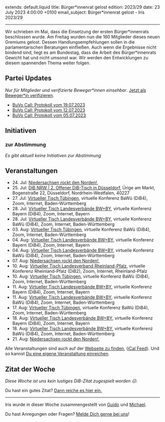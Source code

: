 
extends: default.liquid
title: Bürger\*innenrat gelost
edition: 2023/29
date: 23 July 2023 4:00:00 +0100
email_subject: Bürger\*innenrat gelost - Iris 2023/29

---
Wir schrieben im Mai, dass die Einsetzung der ersten Bürger\*innenrats beschlossen wurde. Am Freitag wurden nun die 160 Mitglieder dieses neuen Gremiums gelost. Dessen Handlungsempfehlungen sollen in die parlamentarischen Beratungen einfließen. Auch wenn die Ergebnisse nicht bindend sind, liegt es am Bundestag, dass die Arbeit des Bürger\*innenrats Gewicht hat und nicht umsonst war. Wir werden den Entwicklungen zu diesem spannenden Thema weiter folgen.


## Partei Updates

_Nur für Mitglieder und verifizierte Beweger\*innen einsehbar_. [Jetzt als Beweger\*in verifizieren](https://dib.de/bewegerin-werden/).

 - [BuVo Call: Protokoll vom 19.07.2023](https://marktplatz.dib.de/t/buvo-call-protokoll-vom-19-07-2023/40075)
 - [BuVo Call: Protokoll vom 12.07.2023](https://marktplatz.dib.de/t/buvo-call-protokoll-vom-12-07-2023/40074)
 - [BuVo Call: Protokoll vom 05.07.2023](https://marktplatz.dib.de/t/buvo-call-protokoll-vom-05-07-2023/40067)

## Initiativen

### zur Abstimmung
_Es gibt aktuell keine Initiativen zur Abstimmung_

## Veranstaltungen

 - 24.&nbsp;Jul: [Niedersachsen rockt den Norden!](https://dib.de/events/niedersachsen-call-2023-07-24/), 
 - 25.&nbsp;Jul: [DiB NRW | 2. Offener DiB-Tisch in Düsseldorf](https://dib.de/events/dib-nrw-2-offener-dib-tisch-in-duesseldorf/), Ürige am Markt, Bogenstraße 22, Düsseldorf, Nordrhein-Westfalen, 40227
 - 27.&nbsp;Jul: [Virtueller Tisch Tübingen](https://dib.de/events/virtueller-tisch-tuebingen-2023-07-27/), virtuelle Konferenz BaWü (DiB4), Zoom, Internet, Baden-Württemberg
 - 28.&nbsp;Jul: [Virtueller Tisch Landesverbände BW+BY](https://dib.de/events/virtueller-tisch-landesverbaende-bwby-2-2023-07-28/), virtuelle Konferenz Bayern (DiB4), Zoom, Internet, Bayern
 - 28.&nbsp;Jul: [Virtueller Tisch Landesverbände BW+BY](https://dib.de/events/virtueller-tisch-landesverbaende-bwby-3-2023-07-28/), virtuelle Konferenz BaWü (DiB4), Zoom, Internet, Baden-Württemberg
 - 03.&nbsp;Aug: [Virtueller Tisch Tübingen](https://dib.de/events/virtueller-tisch-tuebingen-2023-08-03/), virtuelle Konferenz BaWü (DiB4), Zoom, Internet, Baden-Württemberg
 - 04.&nbsp;Aug: [Virtueller Tisch Landesverbände BW+BY](https://dib.de/events/virtueller-tisch-landesverbaende-bwby-2-2023-08-04/), virtuelle Konferenz Bayern (DiB4), Zoom, Internet, Bayern
 - 04.&nbsp;Aug: [Virtueller Tisch Landesverbände BW+BY](https://dib.de/events/virtueller-tisch-landesverbaende-bwby-3-2023-08-04/), virtuelle Konferenz BaWü (DiB4), Zoom, Internet, Baden-Württemberg
 - 07.&nbsp;Aug: [Niedersachsen rockt den Norden!](https://dib.de/events/niedersachsen-call-2023-08-07/), 
 - 10.&nbsp;Aug: [Virtueller Tisch Landesverband Rheinland-Pfalz](https://dib.de/events/virtueller-tisch-landesverband-rheinland-pfalz-2023-08-10/), virtuelle Konferenz Rheinland-Pfalz (DiB2), Zoom, Internet, Rheinland-Pfalz
 - 10.&nbsp;Aug: [Virtueller Tisch Tübingen](https://dib.de/events/virtueller-tisch-tuebingen-2023-08-10/), virtuelle Konferenz BaWü (DiB4), Zoom, Internet, Baden-Württemberg
 - 11.&nbsp;Aug: [Virtueller Tisch Landesverbände BW+BY](https://dib.de/events/virtueller-tisch-landesverbaende-bwby-2-2023-08-11/), virtuelle Konferenz Bayern (DiB4), Zoom, Internet, Bayern
 - 11.&nbsp;Aug: [Virtueller Tisch Landesverbände BW+BY](https://dib.de/events/virtueller-tisch-landesverbaende-bwby-3-2023-08-11/), virtuelle Konferenz BaWü (DiB4), Zoom, Internet, Baden-Württemberg
 - 17.&nbsp;Aug: [Virtueller Tisch Tübingen](https://dib.de/events/virtueller-tisch-tuebingen-2023-08-17/), virtuelle Konferenz BaWü (DiB4), Zoom, Internet, Baden-Württemberg
 - 18.&nbsp;Aug: [Virtueller Tisch Landesverbände BW+BY](https://dib.de/events/virtueller-tisch-landesverbaende-bwby-2-2023-08-18/), virtuelle Konferenz Bayern (DiB4), Zoom, Internet, Bayern
 - 18.&nbsp;Aug: [Virtueller Tisch Landesverbände BW+BY](https://dib.de/events/virtueller-tisch-landesverbaende-bwby-3-2023-08-18/), virtuelle Konferenz BaWü (DiB4), Zoom, Internet, Baden-Württemberg
 - 21.&nbsp;Aug: [Niedersachsen rockt den Norden!](https://dib.de/events/niedersachsen-call-2023-08-21/), 

Alle Veranstaltungen sind auch auf der [Webseite zu finden](https://dib.de/veranstaltungen/), ([iCal Feed](https://dib.de/?ical=1)). Und so kannst [Du eine eigene Veranstaltung einreichen](https://marktplatz.dib.de/t/eine-veranstaltung-auf-der-webseite-einreichen/21379).


## Zitat der Woche
_Diese Woche ist uns kein lustiges DiB-Zitat zugespielt worden ☹._

Du hast ein gutes Zitat? [Dann reiche es hier ein.](https://marktplatz.dib.de/t/fortsetzung-lustige-dib-zitate/24431)


---

Iris wurde in dieser Woche zusammengestellt von [Guido](https://marktplatz.dib.de/u/Guido/) und [Michael](https://marktplatz.dib.de/u/MichaelVoss/).

Du hast Anregungen oder Fragen? [Melde Dich gerne bei uns](https://marktplatz.dib.de/t/neu-iris-die-woechtliche-zusammenfasssung-zum-sonntagsbrunch/10990)!


